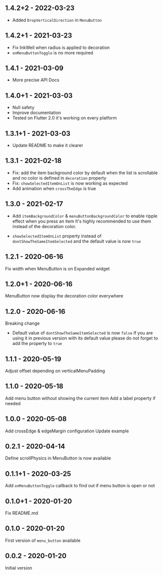 ## 1.4.2+2 - 2022-03-23

- Added `DropVerticalDirection` in `MenuButton`

## 1.4.2+1 - 2021-03-23

- Fix InkWell when radius is applied to decoration
- `onMenuButtonToggle` is no more required

## 1.4.1 - 2021-03-09

- More precise API Docs

## 1.4.0+1 - 2021-03-03

- Null safety
- Improve documentation
- Tested on Flutter 2.0 it's working on every platform

## 1.3.1+1 - 2021-03-03

- Update README to make it clearer

## 1.3.1 - 2021-02-18

- Fix: add the item background color by default when the list is scrollable and no color is defined in `decoration` property
- Fix: `showSelectedItemOnList` is now working as expected
- Add animation when `crossTheEdge` is true

## 1.3.0 - 2021-02-17

- Add `itemBackgroundColor` & `menuButtonBackgroundColor` to enable ripple effect when you press an item
It's highly recommended to use them instead of the decoration color.

- `showSelectedItemOnList` property instead of `dontShowTheSameItemSelected` and the default value is now `true`

## 1.2.1 - 2020-06-16

Fix width when MenuButton is on Expanded widget

## 1.2.0+1 - 2020-06-16

MenuButton now display the decoration color everywhere

## 1.2.0 - 2020-06-16

Breaking change
- Default value of `dontShowTheSameItemSelected` is now `false`
If you are using it in previous version with its default value please do not forget to add the property to `true`

## 1.1.1 - 2020-05-19
Adjust offset depending on verticalMenuPadding

## 1.1.0 - 2020-05-18
Add menu button without showing the current item
Add a label property if needed

## 1.0.0 - 2020-05-08
Add crossEdge & edgeMargin configuration
Update example

## 0.2.1 - 2020-04-14 
Define scrollPhysics in MenuButton is now available

## 0.1.1+1 - 2020-03-25

Add `onMenuButtonToggle` callback to find out if menu button is open or not

## 0.1.0+1 - 2020-01-20

Fix README.md

## 0.1.0 - 2020-01-20

First version of `menu_button` available 

## 0.0.2 - 2020-01-20

Initial version
